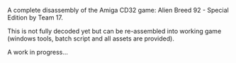 A complete disassembly of the Amiga CD32 game: Alien Breed 92 - Special Edition by Team 17.

This is not fully decoded yet but can be re-assembled into working game<br>
(windows tools, batch script and all assets are provided).

A work in progress...